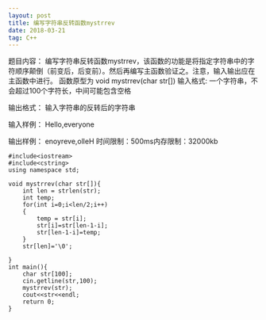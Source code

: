 ```yaml
---
layout: post
title: 编写字符串反转函数mystrrev
date: 2018-03-21 
tag: C++
---
```


题目内容：
编写字符串反转函数mystrrev，该函数的功能是将指定字符串中的字符顺序颠倒（前变后，后变前）。然后再编写主函数验证之。注意，输入输出应在主函数中进行。
函数原型为 void mystrrev(char str[]) 
输入格式:
一个字符串，不会超过100个字符长，中间可能包含空格

输出格式：
输入字符串的反转后的字符串

输入样例：
Hello,everyone

输出样例：
enoyreve,olleH
时间限制：500ms内存限制：32000kb
```
#include<iostream>
#include<cstring>
using namespace std;

void mystrrev(char str[]){
	int len = strlen(str);
	int temp;
	for(int i=0;i<len/2;i++)
	{
		temp = str[i];
		str[i]=str[len-1-i];
		str[len-1-i]=temp;
	}
	str[len]='\0';
	
}
int main(){
	char str[100];
	cin.getline(str,100);
	mystrrev(str);
	cout<<str<<endl;
	return 0;
}
```